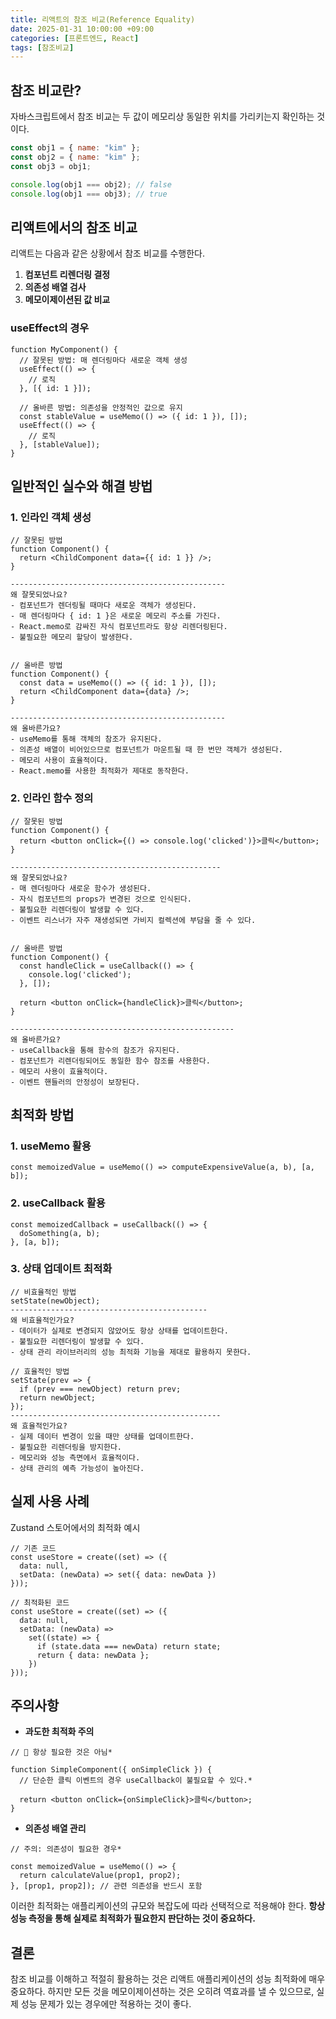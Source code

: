```yaml
---
title: 리액트의 참조 비교(Reference Equality)
date: 2025-01-31 10:00:00 +09:00
categories: [프론트엔드, React]
tags: [참조비교]
---
```


## 참조 비교란?

자바스크립트에서 참조 비교는 두 값이 메모리상 동일한 위치를 가리키는지 확인하는 것이다.

```jsx
const obj1 = { name: "kim" };
const obj2 = { name: "kim" };
const obj3 = obj1;

console.log(obj1 === obj2); // false
console.log(obj1 === obj3); // true
```

## 리액트에서의 참조 비교

리액트는 다음과 같은 상황에서 참조 비교를 수행한다.

1. **컴포넌트 리렌더링 결정**
2. **의존성 배열 검사**
3. **메모이제이션된 값 비교**

### useEffect의 경우

```tsx
function MyComponent() {
  // 잘못된 방법: 매 렌더링마다 새로운 객체 생성
  useEffect(() => {
    // 로직
  }, [{ id: 1 }]);

  // 올바른 방법: 의존성을 안정적인 값으로 유지
  const stableValue = useMemo(() => ({ id: 1 }), []);
  useEffect(() => {
    // 로직
  }, [stableValue]);
}
```

## 일반적인 실수와 해결 방법

### 1. 인라인 객체 생성

```tsx
// 잘못된 방법
function Component() {
  return <ChildComponent data={{ id: 1 }} />;
}

------------------------------------------------
왜 잘못되었나요?
- 컴포넌트가 렌더링될 때마다 새로운 객체가 생성된다.
- 매 렌더링마다 { id: 1 }은 새로운 메모리 주소를 가진다.
- React.memo로 감싸진 자식 컴포넌트라도 항상 리렌더링된다.
- 불필요한 메모리 할당이 발생한다.


// 올바른 방법
function Component() {
  const data = useMemo(() => ({ id: 1 }), []);
  return <ChildComponent data={data} />;
}

------------------------------------------------
왜 올바른가요?
- useMemo를 통해 객체의 참조가 유지된다.
- 의존성 배열이 비어있으므로 컴포넌트가 마운트될 때 한 번만 객체가 생성된다.
- 메모리 사용이 효율적이다.
- React.memo를 사용한 최적화가 제대로 동작한다.
```

### 2. 인라인 함수 정의

```tsx
// 잘못된 방법
function Component() {
  return <button onClick={() => console.log('clicked')}>클릭</button>;
}

-----------------------------------------------
왜 잘못되었나요?
- 매 렌더링마다 새로운 함수가 생성된다.
- 자식 컴포넌트의 props가 변경된 것으로 인식된다.
- 불필요한 리렌더링이 발생할 수 있다.
- 이벤트 리스너가 자주 재생성되면 가비지 컬렉션에 부담을 줄 수 있다.


// 올바른 방법
function Component() {
  const handleClick = useCallback(() => {
    console.log('clicked');
  }, []);

  return <button onClick={handleClick}>클릭</button>;
}

--------------------------------------------------
왜 올바른가요?
- useCallback을 통해 함수의 참조가 유지된다.
- 컴포넌트가 리렌더링되어도 동일한 함수 참조를 사용한다.
- 메모리 사용이 효율적이다.
- 이벤트 핸들러의 안정성이 보장된다.

```

## 최적화 방법

### 1. useMemo 활용

```tsx
const memoizedValue = useMemo(() => computeExpensiveValue(a, b), [a, b]);
```

### 2. useCallback 활용

```tsx
const memoizedCallback = useCallback(() => {
  doSomething(a, b);
}, [a, b]);
```

### 3. 상태 업데이트 최적화

```tsx
// 비효율적인 방법
setState(newObject);
--------------------------------------------
왜 비효율적인가요?
- 데이터가 실제로 변경되지 않았어도 항상 상태를 업데이트한다.
- 불필요한 리렌더링이 발생할 수 있다.
- 상태 관리 라이브러리의 성능 최적화 기능을 제대로 활용하지 못한다.

// 효율적인 방법
setState(prev => {
  if (prev === newObject) return prev;
  return newObject;
});
-----------------------------------------------
왜 효율적인가요?
- 실제 데이터 변경이 있을 때만 상태를 업데이트한다.
- 불필요한 리렌더링을 방지한다.
- 메모리와 성능 측면에서 효율적이다.
- 상태 관리의 예측 가능성이 높아진다.

```

## 실제 사용 사례

Zustand 스토어에서의 최적화 예시

```tsx
// 기존 코드
const useStore = create((set) => ({
  data: null,
  setData: (newData) => set({ data: newData })
}));

// 최적화된 코드
const useStore = create((set) => ({
  data: null,
  setData: (newData) =>
    set((state) => {
      if (state.data === newData) return state;
      return { data: newData };
    })
}));
```

## **주의사항**

- **과도한 최적화 주의**

```tsx
// 🤔 항상 필요한 것은 아님*

function SimpleComponent({ onSimpleClick }) {
  // 단순한 클릭 이벤트의 경우 useCallback이 불필요할 수 있다.*

  return <button onClick={onSimpleClick}>클릭</button>;
}
```

- **의존성 배열 관리**

```tsx
// 주의: 의존성이 필요한 경우*

const memoizedValue = useMemo(() => {
  return calculateValue(prop1, prop2);
}, [prop1, prop2]); // 관련 의존성을 반드시 포함
```

이러한 최적화는 애플리케이션의 규모와 복잡도에 따라 선택적으로 적용해야 한다. **항상 성능 측정을 통해 실제로 최적화가 필요한지 판단하는 것이 중요하다.**

## 결론

참조 비교를 이해하고 적절히 활용하는 것은 리액트 애플리케이션의 성능 최적화에 매우 중요하다. 하지만 모든 것을 메모이제이션하는 것은 오히려 역효과를 낼 수 있으므로, 실제 성능 문제가 있는 경우에만 적용하는 것이 좋다.
